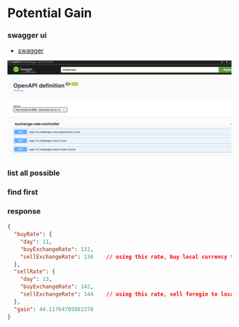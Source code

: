 # Potential Gain

### swagger ui

* [swagger](http://localhost:8080/swagger-ui/index.html)

![](screenshots/img.png)

### list all possible

### find first

### response

```json
{
  "buyRate": {
    "day": 11,
    "buyExchangeRate": 132,
    "sellExchangeRate": 136    // using this rate, buy local currency to foreign 
  },
  "sellRate": {
    "day": 13,
    "buyExchangeRate": 142,
    "sellExchangeRate": 144    // using this rate, sell foregin to local currency
  },
  "gain": 44.11764705882378
}
```
